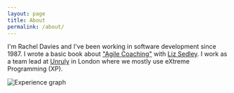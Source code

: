 ```yaml
---
layout: page
title: About
permalink: /about/
---
```


I'm Rachel Davies and I've been working in software development since 1987. I wrote a basic book about ["Agile Coaching"](https://pragprog.com/book/sdcoach/agile-coaching) with [Liz Sedley](https://pragprog.com/users/display_profile/48266). I work as a team lead at [Unruly](http://tech.unruly.co/) in London where we mostly use eXtreme Programming (XP).

![Experience graph](http://rachelcdavies.github.io/images/Experience.png)

